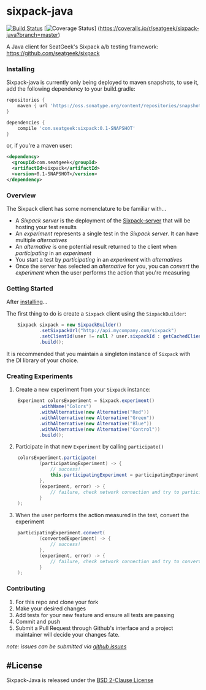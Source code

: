 # sixpack-java

[![Build Status](https://magnum.travis-ci.com/seatgeek/sixpack-java.svg?token=ycL4XWSrwx9ci6onAtBb&branch=master)](https://magnum.travis-ci.com/seatgeek/sixpack-java) [![Coverage Status](https://coveralls.io/repos/seatgeek/sixpack-java/badge.svg?branch=master)] (https://coveralls.io/r/seatgeek/sixpack-java?branch=master)

A Java client for SeatGeek's Sixpack a/b testing framework: https://github.com/seatgeek/sixpack

### Installing

Sixpack-java is currently only being deployed to maven snapshots, to use it, add the following dependency to your build.gradle:

```groovy
repositories {
    maven { url 'https://oss.sonatype.org/content/repositories/snapshots' }
}

dependencies {
    compile 'com.seatgeek:sixpack:0.1-SNAPSHOT'
}
```

or, if you're a maven user:

```xml
<dependency>
  <groupId>com.seatgeek</groupId>
  <artifactId>sixpack</artifactId>
  <version>0.1-SNAPSHOT</version>
</dependency>
```

### Overview

The Sixpack client has some nomenclature to be familiar with...

- A _Sixpack server_ is the deployment of the [Sixpack-server](https://github.com/seatgeek/sixpack)
    that will be hosting your test results
- An _experiment_ represents a single test in the _Sixpack server_. It can have multiple _alternatives_
- An _alternative_ is one potential result returned to the client when _participating_ in an _experiment_
- You start a test by _participating_ in an _experiment_ with _alternatives_
- Once the server has selected an _alternative_ for you, you can _convert_ the _experiment_ when the user
    performs the action that you're measuring

### Getting Started

After [installing](#installing)...

The first thing to do is create a `Sixpack` client using the `SixpackBuilder`:

```java
    Sixpack sixpack = new SixpackBuilder()
            .setSixpackUrl("http://api.mycompany.com/sixpack")
            .setClientId(user != null ? user.sixpackId : getCachedClientId())
            .build();
```

It is recommended that you maintain a singleton instance of `Sixpack` with the DI library of your choice.

### Creating Experiments

1. Create a new experiment from your `Sixpack` instance:

```java
    Experiment colorsExperiment = Sixpack.experiment()
            .withName("Colors")
            .withAlternative(new Alternative("Red"))
            .withAlternative(new Alternative("Green"))
            .withAlternative(new Alternative("Blue"))
            .withAlternative(new Alternative("Control"))
            .build();
```

2. Participate in that new `Experiment` by calling `participate()`

```java
    colorsExperiment.participate(
            (participatingExperiment) -> {
                // success!
                this.participatingExperiment = participatingExperiment;
            },
            (experiment, error) -> {
                // failure, check network connection and try to participate again or fallback to a default
            }
    );
```

3. When the user performs the action measured in the test, convert the experiment

```java
    participatingExperiment.convert(
            (convertedExperiment) -> {
                // success!
            },
            (experiment, error) -> {
                // failure, check network connection and try to convert again
            }
    );
```

### Contributing

1. For this repo and clone your fork
2. Make your desired changes
3. Add tests for your new feature and ensure all tests are passing
4. Commit and push
5. Submit a Pull Request through Github's interface and a project maintainer will decide your changes
    fate.

_note: issues can be submitted via [github issues](https://github.com/seatgeek/sixpack-java/issues/new)_

## #License

Sixpack-Java is released under the [BSD 2-Clause License](http://opensource.org/licenses/BSD-2-Clause)

